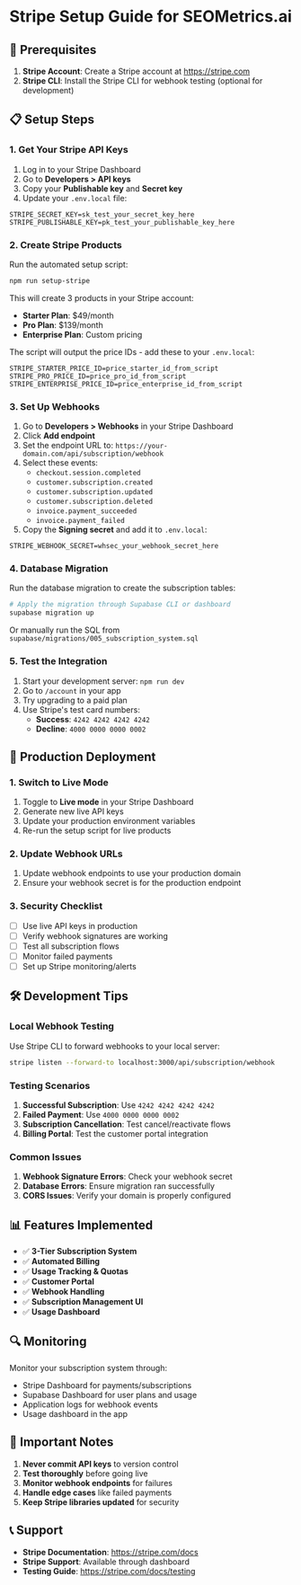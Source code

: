 # Stripe Setup Guide for SEOMetrics.ai

## 🔧 Prerequisites

1. **Stripe Account**: Create a Stripe account at https://stripe.com
2. **Stripe CLI**: Install the Stripe CLI for webhook testing (optional for development)

## 📋 Setup Steps

### 1. Get Your Stripe API Keys

1. Log in to your Stripe Dashboard
2. Go to **Developers > API keys**
3. Copy your **Publishable key** and **Secret key**
4. Update your `.env.local` file:

```env
STRIPE_SECRET_KEY=sk_test_your_secret_key_here
STRIPE_PUBLISHABLE_KEY=pk_test_your_publishable_key_here
```

### 2. Create Stripe Products

Run the automated setup script:

```bash
npm run setup-stripe
```

This will create 3 products in your Stripe account:
- **Starter Plan**: $49/month
- **Pro Plan**: $139/month  
- **Enterprise Plan**: Custom pricing

The script will output the price IDs - add these to your `.env.local`:

```env
STRIPE_STARTER_PRICE_ID=price_starter_id_from_script
STRIPE_PRO_PRICE_ID=price_pro_id_from_script
STRIPE_ENTERPRISE_PRICE_ID=price_enterprise_id_from_script
```

### 3. Set Up Webhooks

1. Go to **Developers > Webhooks** in your Stripe Dashboard
2. Click **Add endpoint**
3. Set the endpoint URL to: `https://your-domain.com/api/subscription/webhook`
4. Select these events:
   - `checkout.session.completed`
   - `customer.subscription.created`
   - `customer.subscription.updated`
   - `customer.subscription.deleted`
   - `invoice.payment_succeeded`
   - `invoice.payment_failed`
5. Copy the **Signing secret** and add it to `.env.local`:

```env
STRIPE_WEBHOOK_SECRET=whsec_your_webhook_secret_here
```

### 4. Database Migration

Run the database migration to create the subscription tables:

```bash
# Apply the migration through Supabase CLI or dashboard
supabase migration up
```

Or manually run the SQL from `supabase/migrations/005_subscription_system.sql`

### 5. Test the Integration

1. Start your development server: `npm run dev`
2. Go to `/account` in your app
3. Try upgrading to a paid plan
4. Use Stripe's test card numbers:
   - **Success**: `4242 4242 4242 4242`
   - **Decline**: `4000 0000 0000 0002`

## 🚀 Production Deployment

### 1. Switch to Live Mode

1. Toggle to **Live mode** in your Stripe Dashboard
2. Generate new live API keys
3. Update your production environment variables
4. Re-run the setup script for live products

### 2. Update Webhook URLs

1. Update webhook endpoints to use your production domain
2. Ensure your webhook secret is for the production endpoint

### 3. Security Checklist

- [ ] Use live API keys in production
- [ ] Verify webhook signatures are working
- [ ] Test all subscription flows
- [ ] Monitor failed payments
- [ ] Set up Stripe monitoring/alerts

## 🛠️ Development Tips

### Local Webhook Testing

Use Stripe CLI to forward webhooks to your local server:

```bash
stripe listen --forward-to localhost:3000/api/subscription/webhook
```

### Testing Scenarios

1. **Successful Subscription**: Use `4242 4242 4242 4242`
2. **Failed Payment**: Use `4000 0000 0000 0002`
3. **Subscription Cancellation**: Test cancel/reactivate flows
4. **Billing Portal**: Test the customer portal integration

### Common Issues

1. **Webhook Signature Errors**: Check your webhook secret
2. **Database Errors**: Ensure migration ran successfully
3. **CORS Issues**: Verify your domain is properly configured

## 📊 Features Implemented

- ✅ **3-Tier Subscription System**
- ✅ **Automated Billing**
- ✅ **Usage Tracking & Quotas**
- ✅ **Customer Portal**
- ✅ **Webhook Handling**
- ✅ **Subscription Management UI**
- ✅ **Usage Dashboard**

## 🔍 Monitoring

Monitor your subscription system through:
- Stripe Dashboard for payments/subscriptions
- Supabase Dashboard for user plans and usage
- Application logs for webhook events
- Usage dashboard in the app

## 🚨 Important Notes

1. **Never commit API keys** to version control
2. **Test thoroughly** before going live
3. **Monitor webhook endpoints** for failures
4. **Handle edge cases** like failed payments
5. **Keep Stripe libraries updated** for security

## 📞 Support

- **Stripe Documentation**: https://stripe.com/docs
- **Stripe Support**: Available through dashboard
- **Testing Guide**: https://stripe.com/docs/testing